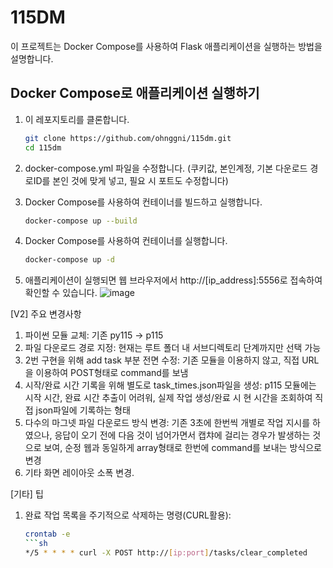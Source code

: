 # 115DM

이 프로젝트는 Docker Compose를 사용하여 Flask 애플리케이션을 실행하는 방법을 설명합니다.

## Docker Compose로 애플리케이션 실행하기

1. 이 레포지토리를 클론합니다.

   ```sh
   git clone https://github.com/ohnggni/115dm.git
   cd 115dm

2. docker-compose.yml 파일을 수정합니다. (쿠키값, 본인계정, 기본 다운로드 경로ID를 본인 것에 맞게 넣고, 필요 시 포트도 수정합니다)
3. Docker Compose를 사용하여 컨테이너를 빌드하고 실행합니다.
   ```sh
   docker-compose up --build

4. Docker Compose를 사용하여 컨테이너를 실행합니다.
   ```sh
   docker-compose up -d

5. 애플리케이션이 실행되면 웹 브라우저에서 http://[ip_address]:5556로 접속하여 확인할 수 있습니다.
![image](https://github.com/user-attachments/assets/23db3521-c2c2-4039-9b44-4c6478629a8a)


[V2] 주요 변경사항
1) 파이썬 모듈 교체: 기존 py115 -> p115
2) 파일 다운로드 경로 지정: 현재는 루트 폴더 내 서브디렉토리 단계까지만 선택 가능
3) 2번 구현을 위해 add task 부분 전면 수정: 기존 모듈을 이용하지 않고, 직접 URL을 이용하여 POST형태로 command를 보냄
4) 시작/완료 시간 기록을 위해 별도로 task_times.json파일을 생성: p115 모듈에는 시작 시간, 완료 시간 추출이 어려워, 실제 작업 생성/완료 시 현 시간을 조회하여 직접 json파일에 기록하는 형태
5) 다수의 마그넷 파일 다운로드 방식 변경: 기존 3초에 한번씩 개별로 작업 지시를 하였으나, 응답이 오기 전에 다음 것이 넘어가면서 캡챠에 걸리는 경우가 발생하는 것으로 보여, 순정 웹과 동일하게 array형태로 한번에 command를 보내는 방식으로 변경
6) 기타 화면 레이아웃 소폭 변경.

[기타] 팁
1) 완료 작업 목록을 주기적으로 삭제하는 명령(CURL활용):
   ```sh
   crontab -e
   ```sh
   */5 * * * * curl -X POST http://[ip:port]/tasks/clear_completed







   

